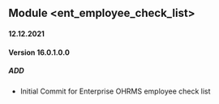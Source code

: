 ## Module <ent_employee_check_list>

#### 12.12.2021
#### Version 16.0.1.0.0
##### ADD
- Initial Commit for Enterprise OHRMS employee check list
